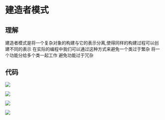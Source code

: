 # 建造者模式

## 理解
建造者模式是将一个复杂对象的构建与它的表示分离,使得同样的构建过程可以创建不同的表示
在实际的编程中我们可以通过这种方式来避免一个类过于繁杂
将一个功能分给多个类一起工作
避免功能过于冗杂

## 代码
![](https://img-blog.csdnimg.cn/20190425112542660.PNG?x-oss-process=image/watermark,type_ZmFuZ3poZW5naGVpdGk,shadow_10,text_aHR0cHM6Ly9ibG9nLmNzZG4ubmV0L3FxXzQzOTE5Nzkw,size_16,color_FFFFFF,t_70)


![](https://img-blog.csdnimg.cn/20190425112810318.PNG?x-oss-process=image/watermark,type_ZmFuZ3poZW5naGVpdGk,shadow_10,text_aHR0cHM6Ly9ibG9nLmNzZG4ubmV0L3FxXzQzOTE5Nzkw,size_16,color_FFFFFF,t_70)

![](https://img-blog.csdnimg.cn/20190425112848434.PNG?x-oss-process=image/watermark,type_ZmFuZ3poZW5naGVpdGk,shadow_10,text_aHR0cHM6Ly9ibG9nLmNzZG4ubmV0L3FxXzQzOTE5Nzkw,size_16,color_FFFFFF,t_70)

![](https://img-blog.csdnimg.cn/2019042511302713.PNG?x-oss-process=image/watermark,type_ZmFuZ3poZW5naGVpdGk,shadow_10,text_aHR0cHM6Ly9ibG9nLmNzZG4ubmV0L3FxXzQzOTE5Nzkw,size_16,color_FFFFFF,t_70)

